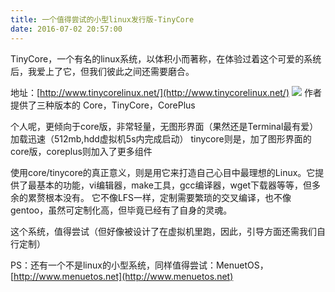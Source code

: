 ```yaml
---
title: 一个值得尝试的小型linux发行版-TinyCore
date: 2016-07-02 20:57:00
---
```

TinyCore，一个有名的linux系统，以体积小而著称，在体验过着这个可爱的系统后，我爱上了它，但我们彼此之间还需要磨合。

地址：[http://www.tinycorelinux.net/](http://www.tinycorelinux.net/)
![](/img/tinycore.png)
作者提供了三种版本的 Core，TinyCore，CorePlus

个人呢，更倾向于core版，非常轻量，无图形界面（果然还是Terminal最有爱）加载迅速（512mb,hdd虚拟机5s内完成启动）
tinycore则是，加了图形界面的core版，coreplus则加入了更多组件

使用core/tinycore的真正意义，则是用它来打造自己心目中最理想的Linux。它提供了最基本的功能，vi编辑器，make工具，gcc编译器，wget下载器等等，但多余的累赘根本没有。
它不像LFS一样，定制需要繁琐的交叉编译，也不像gentoo，虽然可定制化高，但毕竟已经有了自身的灵魂。

这个系统，值得尝试（但好像被设计了在虚拟机里跑，因此，引导方面还需我们自行定制）
<!--more-->
PS：还有一个不是linux的小型系统，同样值得尝试：MenuetOS，[http://www.menuetos.net](http://www.menuetos.net)
